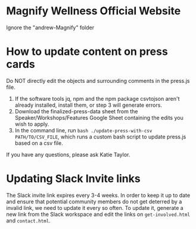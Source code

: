 # Magnify Wellness Official Website
Ignore the "andrew-Magnify" folder

# How to update content on press cards
Do NOT directly edit the objects and surrounding comments in the press.js file.
1. If the software tools jq, npm and the npm package csvtojson aren't already installed, install them, or step 3 will generate errors.
2. Download the finalized-press-data sheet from the Speaker/Workshops/Features Google Sheet containing the edits you wish to apply.
3. In the command line, run `bash ./update-press-with-csv PATH/TO/CSV_FILE`, which runs a custom bash script to update press.js based on a csv file.

If you have any questions, please ask Katie Taylor.

# Updating Slack Invite links
The Slack invite link expires every 3-4 weeks. In order to keep it up to date and ensure that potential community members do not get deterred by a invalid link, we need to update it every so often. To update it, generate a new link from the Slack workspace and edit the links on `get-involved.html` and `contact.html`.
